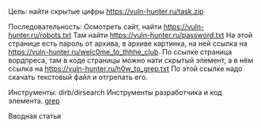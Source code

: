 Цель: найти скрытые цифры
https://vuln-hunter.ru/task.zip

Последовательность:
Осмотреть сайт, найти https://vuln-hunter.ru/robots.txt
Там найти https://vuln-hunter.ru/password.txt
На этой странице есть пароль от архива, в архиве картинка, на ней ссылка на https://vuln-hunter.ru/welc0me_to_thhhe_club.
По ссылке страница вордпреса, там в коде страницы можно нати скрытый элемент, а в нём ссылка на https://vuln-hunter.ru/h0w_to_grep.txt
По этой ссылке надо скачать текстовый файл и отгрепать его.

Инструменты:
dirb/dirsearch
Инструменты разработчика и код элемента.
[grep](https://habr.com/ru/post/229501/)

Вводная статья